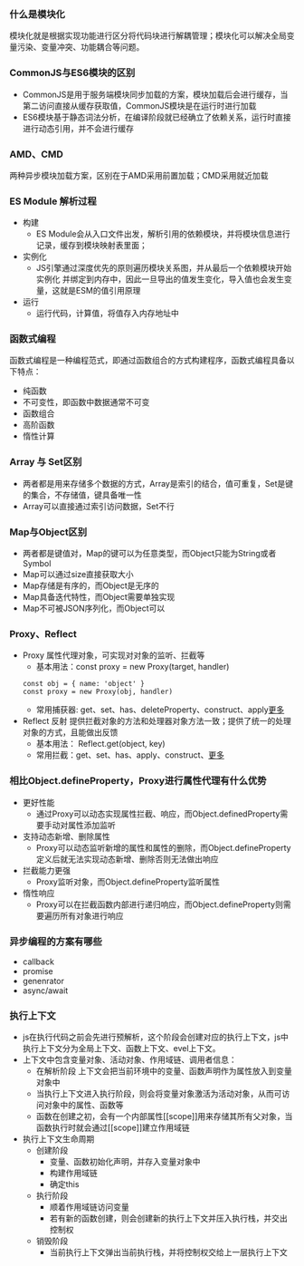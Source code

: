 ### 什么是模块化
模块化就是根据实现功能进行区分将代码块进行解耦管理；模块化可以解决全局变量污染、变量冲突、功能耦合等问题。

### CommonJS与ES6模块的区别
- CommonJS是用于服务端模块同步加载的方案，模块加载后会进行缓存，当第二访问直接从缓存获取值，CommonJS模块是在运行时进行加载
- ES6模块基于静态词法分析，在编译阶段就已经确立了依赖关系，运行时直接进行动态引用，并不会进行缓存

### AMD、CMD
两种异步模块加载方案，区别在于AMD采用前置加载；CMD采用就近加载

### ES Module 解析过程
- 构建
    - ES Module会从入口文件出发，解析引用的依赖模块，并将模块信息进行记录，缓存到模块映射表里面；
- 实例化
    - JS引擎通过深度优先的原则遍历模块关系图，并从最后一个依赖模块开始实例化 并绑定到内存中，因此一旦导出的值发生变化，导入值也会发生变量，这就是ESM的值引用原理
- 运行
    - 运行代码，计算值，将值存入内存地址中

### 函数式编程
函数式编程是一种编程范式，即通过函数组合的方式构建程序，函数式编程具备以下特点：
- 纯函数
- 不可变性，即函数中数据通常不可变
- 函数组合
- 高阶函数
- 惰性计算

### Array 与 Set区别
- 两者都是用来存储多个数据的方式，Array是索引的结合，值可重复，Set是键的集合，不存储值，键具备唯一性
- Array可以直接通过索引访问数据，Set不行

### Map与Object区别
- 两者都是键值对，Map的键可以为任意类型，而Object只能为String或者Symbol
- Map可以通过size直接获取大小
- Map存储是有序的，而Object是无序的
- Map具备迭代特性，而Object需要单独实现
- Map不可被JSON序列化，而Object可以

### Proxy、Reflect
- Proxy 属性代理对象，可实现对对象的监听、拦截等
    - 基本用法：const proxy = new Proxy(target, handler)
    ```
    const obj = { name: 'object' }
    const proxy = new Proxy(obj, handler)
    ```
    - 常用捕获器: get、set、has、deleteProperty、construct、apply[更多](https://developer.mozilla.org/zh-CN/docs/Web/JavaScript/Reference/Global_Objects/Proxy)
- Reflect 反射 提供拦截对象的方法和处理器对象方法一致；提供了统一的处理对象的方式，且能做出反馈
    - 基本用法： Reflect.get(object, key)
    - 常用拦截：get、set、has、apply、construct、[更多](https://developer.mozilla.org/zh-CN/docs/Web/JavaScript/Reference/Global_Objects/Reflect)

### 相比Object.defineProperty，Proxy进行属性代理有什么优势
- 更好性能
    - 通过Proxy可以动态实现属性拦截、响应，而Object.definedProperty需要手动对属性添加监听
- 支持动态新增、删除属性
    - Proxy可以动态监听新增的属性和属性的删除，而Object.defineProperty定义后就无法实现动态新增、删除否则无法做出响应
- 拦截能力更强
    - Proxy监听对象，而Object.defineProperty监听属性
- 惰性响应
    - Proxy可以在拦截函数内部进行递归响应，而Object.defineProperty则需要遍历所有对象进行响应

### 异步编程的方案有哪些
- callback
- promise
- genenrator
- async/await

### 执行上下文
- js在执行代码之前会先进行预解析，这个阶段会创建对应的执行上下文，js中执行上下文分为全局上下文、函数上下文、evel上下文。
- 上下文中包含变量对象、活动对象、作用域链、调用者信息：
    - 在解析阶段 上下文会把当前环境中的变量、函数声明作为属性放入到变量对象中
    - 当执行上下文进入执行阶段，则会将变量对象激活为活动对象，从而可访问对象中的属性、函数等
    - 函数在创建之初，会有一个内部属性[[scope]]用来存储其所有父对象，当函数执行时就会通过[[scope]]建立作用域链
- 执行上下文生命周期
    - 创建阶段
        - 变量、函数初始化声明，并存入变量对象中
        - 构建作用域链
        - 确定this
    - 执行阶段
        - 顺着作用域链访问变量
        - 若有新的函数创建，则会创建新的执行上下文并压入执行栈，并交出控制权
    - 销毁阶段
        - 当前执行上下文弹出当前执行栈，并将控制权交给上一层执行上下文
